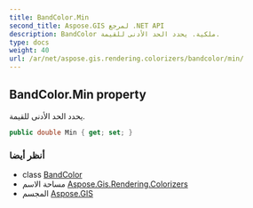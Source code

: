 ```yaml
---
title: BandColor.Min
second_title: Aspose.GIS لمرجع .NET API
description: BandColor ملكية. يحدد الحد الأدنى للقيمة.
type: docs
weight: 40
url: /ar/net/aspose.gis.rendering.colorizers/bandcolor/min/
---
```

## BandColor.Min property

يحدد الحد الأدنى للقيمة.

```csharp
public double Min { get; set; }
```

### أنظر أيضا

* class [BandColor](../)
* مساحة الاسم [Aspose.Gis.Rendering.Colorizers](../../bandcolor/)
* المجسم [Aspose.GIS](../../../)


